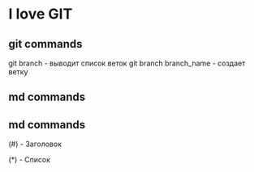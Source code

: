 # I love GIT

## git commands
git branch - выводит список веток
git branch branch_name - создает ветку
## md commands

## md commands
(#) - Заголовок

(*) - Список
